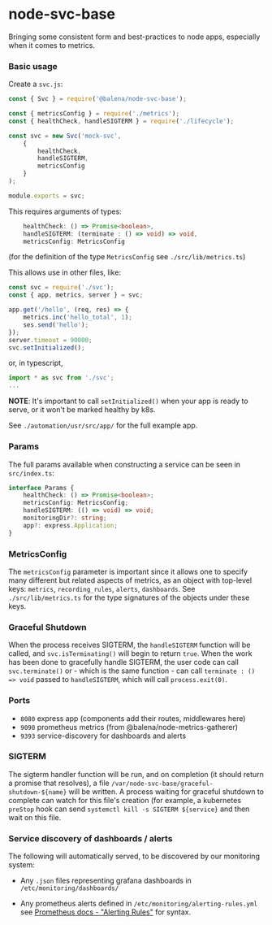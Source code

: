 node-svc-base
===

Bringing some consistent form and best-practices to node apps, especially when it comes to metrics.

### Basic usage

Create a `svc.js`:

```javascript
const { Svc } = require('@balena/node-svc-base');

const { metricsConfig } = require('./metrics');
const { healthCheck, handleSIGTERM } = require('./lifecycle');

const svc = new Svc('mock-svc',
    {
        healthCheck,
        handleSIGTERM,
        metricsConfig
    }
);

module.exports = svc;
```

This requires arguments of types:
```typescript
    healthCheck: () => Promise<boolean>,
    handleSIGTERM: (terminate : () => void) => void,
    metricsConfig: MetricsConfig
```

(for the definition of the type `MetricsConfig` see `./src/lib/metrics.ts`)

This allows use in other files, like:
```javascript
const svc = require('./svc');
const { app, metrics, server } = svc;

app.get('/hello', (req, res) => {
    metrics.inc('hello_total', 1);
    ses.send('hello');
});
server.timeout = 90000;
svc.setInitialized();
```
or, in typescript,
```typescript
import * as svc from './svc';
...
```

**NOTE**: It's important to call `setInitialized()` when your app is ready to serve, or it won't be marked healthy by k8s.

See `./automation/usr/src/app/` for the full example app.

### Params

The full params available when constructing a service can be seen in `src/index.ts`:

```typescript
interface Params {
	healthCheck: () => Promise<boolean>;
	metricsConfig: MetricsConfig;
	handleSIGTERM: (() => void) => void;
	monitoringDir?: string;
	app?: express.Application;
}
```
### MetricsConfig

The `metricsConfig` parameter is important since it allows one to specify many different but related aspects of metrics, as an object with top-level keys: `metrics`, `recording_rules`, `alerts`, `dashboards`. See `./src/lib/metrics.ts` for the type signatures of the objects under these keys.

### Graceful Shutdown

When the process receives SIGTERM, the `handleSIGTERM` function will be called, and `svc.isTerminating()` will begin to return `true`. When the work has been done to gracefully handle SIGTERM, the user code can call `svc.terminate()` or - which is the same function - can call `terminate : () => void` passed to `handleSIGTERM`, which will call `process.exit(0)`.

### Ports

- `8080` express app (components add their routes, middlewares here)
- `9090` prometheus metrics (from @balena/node-metrics-gatherer)
- `9393` service-discovery for dashboards and alerts

### SIGTERM

The sigterm handler function will be run, and on completion (it should return a promise that resolves), a file `/var/node-svc-base/graceful-shutdown-${name}` will be written. A process waiting for graceful shutdown to complete can watch for this file's creation (for example, a kubernetes `preStop` hook can send `systemctl kill -s SIGTERM ${service}` and then wait on this file.

### Service discovery of dashboards / alerts

The following will automatically served, to be discovered by our monitoring system:

- Any `.json` files representing grafana dashboards in `/etc/monitoring/dashboards/`

- Any prometheus alerts defined in `/etc/monitoring/alerting-rules.yml` see [Prometheus docs - "Alerting Rules"](https://prometheus.io/docs/prometheus/latest/configuration/alerting_rules/) for syntax.
